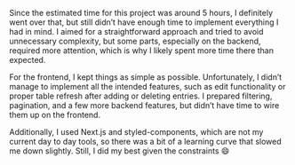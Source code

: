 Since the estimated time for this project was around 5 hours, I definitely went over that, but still didn’t have enough time to implement everything I had in mind. I aimed for a straightforward approach and tried to avoid unnecessary complexity, but some parts, especially on the backend, required more attention, which is why I likely spent more time there than expected.

For the frontend, I kept things as simple as possible. Unfortunately, I didn’t manage to implement all the intended features, such as edit functionality or proper table refresh after adding or deleting entries. I prepared filtering, pagination, and a few more backend features, but didn’t have time to wire them up on the frontend.

Additionally, I used Next.js and styled-components, which are not my current day to day tools, so there was a bit of a learning curve that slowed me down slightly. Still, I did my best given the constraints 😄

